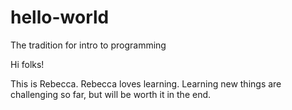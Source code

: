 # hello-world
The tradition for intro to programming

Hi folks! 

This is Rebecca. Rebecca loves learning. 
Learning new things are challenging so far, but will be worth it in the end.
